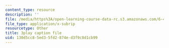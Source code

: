 ```yaml
---
content_type: resource
description: ''
file: /media/https%3A/open-learning-course-data-rc.s3.amazonaws.com/6-450-principles-of-digital-communications-i-fall-2006/130d5cc85ed35fd2874ed3f9c8d1cb99_o8XojnApGc4.vtt
file_type: application/x-subrip
resourcetype: Other
title: 3play caption file
uid: 130d5cc8-5ed3-5fd2-874e-d3f9c8d1cb99
---
```

